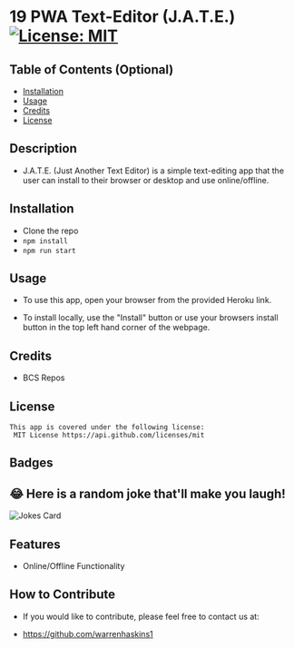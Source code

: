 # 19 PWA Text-Editor (J.A.T.E.) [![License: MIT](https://img.shields.io/badge/License-MIT-yellow.svg)](https://opensource.org/licenses/MIT)

## Table of Contents (Optional)

- [Installation](#installation)
- [Usage](#usage)
- [Credits](#credits)
- [License](#license)

## Description
- J.A.T.E. (Just Another Text Editor) is a simple text-editing app that the user can install to their browser or desktop and use online/offline.

## Installation
- Clone the repo 
- `npm install`
- `npm run start`

## Usage
- To use this app, open your browser from the provided Heroku link. 

- To install locally, use the "Install" button or use your browsers install button in the top left hand corner of the webpage.

## Credits
- BCS Repos

## License

    This app is covered under the following license:
     MIT License https://api.github.com/licenses/mit

## Badges

## 😂 Here is a random joke that'll make you laugh!

![Jokes Card](https://readme-jokes.vercel.app/api)

## Features
- Online/Offline Functionality

## How to Contribute

- If you would like to contribute, please feel free to contact us at:

- https://github.com/warrenhaskins1

